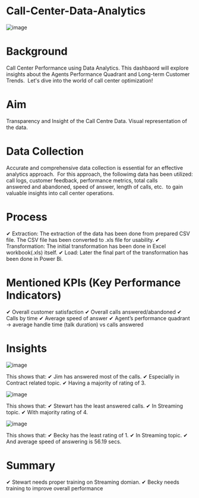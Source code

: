 # Call-Center-Data-Analytics

![image](https://github.com/Mayukh19/Call-Center-Data-Analytics/assets/119560255/8bfc0863-2ac9-4f4d-aca0-23370f79ea0b)

# Background
Call Center Performance using Data Analytics.
This dashbaord will explore insights about the Agents Performance Quadrant and Long-term Customer Trends. 
Let's dive into the world of call center optimization!

# Aim
Transparency and Insight of the Call Centre Data.
Visual representation of the data.

# Data Collection
Accurate and comprehensive data collection is essential for an effective analytics approach. 
For this approach, the followimg data has been utilized:
call logs, customer feedback, performance metrics, total calls answered and abandoned, speed of answer, length of calls, etc.  to gain valuable insights into call center operations.

# Process
✔ Extraction: The extraction of the data has been done from prepared CSV file. The CSV file has been converted to .xls file for usability. 
✔ Transformation: The initial transformation has been done in Excel workbook(.xls) itself.
✔ Load: Later the final part of the transformation has been done in Power Bi.

# Mentioned KPIs (Key Performance Indicators)
✔ Overall customer satisfaction
✔ Overall calls answered/abandoned
✔ Calls by time
✔ Average speed of answer
✔ Agent’s performance quadrant -> average handle time (talk duration) vs calls answered

# Insights

![image](https://github.com/Mayukh19/Call-Center-Data-Analytics/assets/119560255/ebe26898-d7cc-421b-a8b1-f431325589b3)

This shows that:
✔ Jim has answered most of the calls.
✔ Especially in Contract related topic. 
✔ Having a majority of rating of 3.

![image](https://github.com/Mayukh19/Call-Center-Data-Analytics/assets/119560255/063c5229-4fad-4f9a-a857-646896117416)

This shows that:
✔ Stewart has the least answered calls.
✔ In Streaming topic.
✔ With majority rating of 4.

![image](https://github.com/Mayukh19/Call-Center-Data-Analytics/assets/119560255/009356b5-0474-46eb-b433-c16f37587cc9)

This shows that:
✔ Becky has the least rating of 1.
✔ In Streaming topic.
✔ And average speed of answering is 56.19 secs.

# Summary
✔ Stewart needs proper training on Streaming domian.
✔ Becky needs training to improve overall performance

